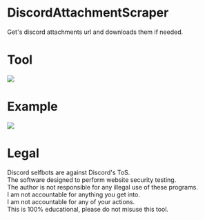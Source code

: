 # DiscordAttachmentScraper
 Get's discord attachments url and downloads them if needed.

# Tool
![](https://i.ibb.co/RSTVk7s/tool.png)

# Example
![](https://i.ibb.co/QPnkLqs/example.png)

  
# Legal
 Discord selfbots are against Discord's ToS.<br/>
 The software designed to perform website security testing.<br/>
 The author is not responsible for any illegal use of these programs.<br/>
 I am not accountable for anything you get into.<br/>
 I am not accountable for any of your actions.<br/>
 This is 100% educational, please do not misuse this tool.
 
